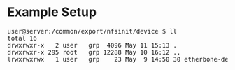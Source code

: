 # Example Setup

<pre>
user@server:/common/export/nfsinit/device $ ll
total 16
drwxrwxr-x   2 user   grp  4096 May 11 15:13 .
drwxrwxr-x 295 root   grp 12288 May 10 16:12 ..
lrwxrwxrwx   1 user   grp    23 May  9 14:50 30_etherbone-dev -> ../global/etherbone-dev
</pre>

